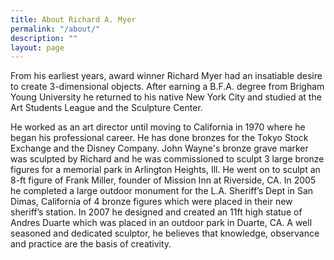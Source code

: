 ```yaml
---
title: About Richard A. Myer
permalink: "/about/"
description: ""
layout: page
---
```


From his earliest years, award winner Richard Myer had an insatiable desire to create 3-dimensional objects.  After earning a B.F.A. degree from Brigham Young University he  returned to his native New York City and studied at the Art Students League and the Sculpture Center. 

He worked as an art director until moving to California in 1970 where he began his professional career. He has done bronzes for the Tokyo Stock Exchange and the Disney Company.  John Wayne's bronze grave marker was sculpted by Richard and he was commissioned to sculpt 3 large bronze figures for a memorial park in Arlington Heights, Ill.  He went on to sculpt an 8-ft figure of Frank Miller, founder of Mission Inn at Riverside, CA.  In 2005 he completed a large outdoor monument for the L.A. Sheriff’s Dept in San Dimas, California of  4 bronze figures which were placed in their new sheriff’s station.  In 2007 he designed and created an 11ft high statue of Andres Duarte which was placed in an outdoor park in Duarte, CA.  A well seasoned and dedicated sculptor, he believes that knowledge, observance and practice are the basis of creativity.
